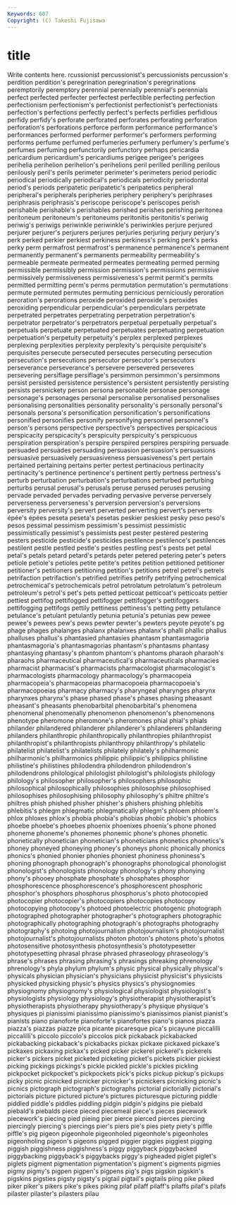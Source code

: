 ```yaml
---
Keywords: 607 
Copyright: (C) Takeshi Fujisawa
---
```


# title

Write contents here.
rcussionist percussionist's percussionists percussion's perdition perdition's peregrination
peregrination's peregrinations peremptorily peremptory perennial perennially perennial's perennials perfect perfected
perfecter perfectest perfectible perfecting perfection perfectionism perfectionism's perfectionist perfectionist's perfectionists
perfection's perfections perfectly perfect's perfects perfidies perfidious perfidy perfidy's perforate
perforated perforates perforating perforation perforation's perforations perforce perform performance performance's
performances performed performer performer's performers performing performs perfume perfumed perfumeries
perfumery perfumery's perfume's perfumes perfuming perfunctorily perfunctory perhaps pericardia pericardium
pericardium's pericardiums perigee perigee's perigees perihelia perihelion perihelion's perihelions peril
perilled perilling perilous perilously peril's perils perimeter perimeter's perimeters period
periodic periodical periodically periodical's periodicals periodicity periodontal period's periods peripatetic
peripatetic's peripatetics peripheral peripheral's peripherals peripheries periphery periphery's periphrases periphrasis
periphrasis's periscope periscope's periscopes perish perishable perishable's perishables perished perishes
perishing peritonea peritoneum peritoneum's peritoneums peritonitis peritonitis's periwig periwig's periwigs
periwinkle periwinkle's periwinkles perjure perjured perjurer perjurer's perjurers perjures perjuries
perjuring perjury perjury's perk perked perkier perkiest perkiness perkiness's perking
perk's perks perky perm permafrost permafrost's permanence permanence's permanent permanently
permanent's permanents permeability permeability's permeable permeate permeated permeates permeating permed
perming permissible permissibly permission permission's permissions permissive permissively permissiveness permissiveness's
permit permit's permits permitted permitting perm's perms permutation permutation's permutations
permute permuted permutes permuting pernicious perniciously peroration peroration's perorations peroxide
peroxided peroxide's peroxides peroxiding perpendicular perpendicular's perpendiculars perpetrate perpetrated perpetrates
perpetrating perpetration perpetration's perpetrator perpetrator's perpetrators perpetual perpetually perpetual's perpetuals
perpetuate perpetuated perpetuates perpetuating perpetuation perpetuation's perpetuity perpetuity's perplex perplexed
perplexes perplexing perplexities perplexity perplexity's perquisite perquisite's perquisites persecute persecuted
persecutes persecuting persecution persecution's persecutions persecutor persecutor's persecutors perseverance perseverance's
persevere persevered perseveres persevering persiflage persiflage's persimmon persimmon's persimmons persist
persisted persistence persistence's persistent persistently persisting persists persnickety person persona
personable personae personage personage's personages personal personalise personalised personalises personalising
personalities personality personality's personally personal's personals persona's personification personification's personifications
personified personifies personify personifying personnel personnel's person's persons perspective perspective's
perspectives perspicacious perspicacity perspicacity's perspicuity perspicuity's perspicuous perspiration perspiration's perspire
perspired perspires perspiring persuade persuaded persuades persuading persuasion persuasion's persuasions
persuasive persuasively persuasiveness persuasiveness's pert pertain pertained pertaining pertains perter
pertest pertinacious pertinacity pertinacity's pertinence pertinence's pertinent pertly pertness pertness's
perturb perturbation perturbation's perturbations perturbed perturbing perturbs perusal perusal's perusals
peruse perused peruses perusing pervade pervaded pervades pervading pervasive perverse
perversely perverseness perverseness's perversion perversion's perversions perversity perversity's pervert perverted
perverting pervert's perverts épée's épées peseta peseta's pesetas peskier peskiest
pesky peso peso's pesos pessimal pessimism pessimism's pessimist pessimistic pessimistically
pessimist's pessimists pest pester pestered pestering pesters pesticide pesticide's pesticides
pestilence pestilence's pestilences pestilent pestle pestled pestle's pestles pestling pest's
pests pet petal petal's petals petard petard's petards peter petered
petering peter's peters petiole petiole's petioles petite petite's petites petition
petitioned petitioner petitioner's petitioners petitioning petition's petitions petrel petrel's petrels
petrifaction petrifaction's petrified petrifies petrify petrifying petrochemical petrochemical's petrochemicals petrol
petrolatum petrolatum's petroleum petroleum's petrol's pet's pets petted petticoat petticoat's
petticoats pettier pettiest pettifog pettifogged pettifogger pettifogger's pettifoggers pettifogging pettifogs
pettily pettiness pettiness's petting petty petulance petulance's petulant petulantly petunia
petunia's petunias pew pewee pewee's pewees pew's pews pewter pewter's
pewters peyote peyote's pg phage phages phalanges phalanx phalanxes phalanx's
phalli phallic phallus phalluses phallus's phantasied phantasies phantasm phantasmagoria phantasmagoria's
phantasmagorias phantasm's phantasms phantasy phantasying phantasy's phantom phantom's phantoms pharaoh
pharaoh's pharaohs pharmaceutical pharmaceutical's pharmaceuticals pharmacies pharmacist pharmacist's pharmacists pharmacologist
pharmacologist's pharmacologists pharmacology pharmacology's pharmacopeia pharmacopeia's pharmacopeias pharmacopoeia pharmacopoeia's pharmacopoeias
pharmacy pharmacy's pharyngeal pharynges pharynx pharynxes pharynx's phase phased phase's
phases phasing pheasant pheasant's pheasants phenobarbital phenobarbital's phenomena phenomenal phenomenally
phenomenon phenomenon's phenomenons phenotype pheromone pheromone's pheromones phial phial's phials
philander philandered philanderer philanderer's philanderers philandering philanders philanthropic philanthropically philanthropies
philanthropist philanthropist's philanthropists philanthropy philanthropy's philatelic philatelist philatelist's philatelists philately
philately's philharmonic philharmonic's philharmonics philippic philippic's philippics philistine philistine's philistines
philodendra philodendron philodendron's philodendrons philological philologist philologist's philologists philology philology's
philosopher philosopher's philosophers philosophic philosophical philosophically philosophies philosophise philosophised philosophises
philosophising philosophy philosophy's philtre philtre's philtres phish phished phisher phisher's
phishers phishing phlebitis phlebitis's phlegm phlegmatic phlegmatically phlegm's phloem phloem's
phlox phloxes phlox's phobia phobia's phobias phobic phobic's phobics phoebe
phoebe's phoebes phoenix phoenixes phoenix's phone phoned phoneme phoneme's phonemes
phonemic phone's phones phonetic phonetically phonetician phonetician's phoneticians phonetics phonetics's
phoney phoneyed phoneying phoney's phoneys phonic phonically phonics phonics's phonied
phonier phonies phoniest phoniness phoniness's phoning phonograph phonograph's phonographs phonological
phonologist phonologist's phonologists phonology phonology's phony phonying phony's phooey phosphate
phosphate's phosphates phosphor phosphorescence phosphorescence's phosphorescent phosphoric phosphor's phosphors phosphorus
phosphorus's photo photocopied photocopier photocopier's photocopiers photocopies photocopy photocopying photocopy's
photoed photoelectric photogenic photograph photographed photographer photographer's photographers photographic photographically
photographing photograph's photographs photography photography's photoing photojournalism photojournalism's photojournalist photojournalist's
photojournalists photon photon's photons photo's photos photosensitive photosynthesis photosynthesis's phototypesetter
phototypesetting phrasal phrase phrased phraseology phraseology's phrase's phrases phrasing phrasing's
phrasings phreaking phrenology phrenology's phyla phylum phylum's physic physical physically
physical's physicals physician physician's physicians physicist physicist's physicists physicked physicking
physic's physics physics's physiognomies physiognomy physiognomy's physiological physiologist physiologist's physiologists
physiology physiology's physiotherapist physiotherapist's physiotherapists physiotherapy physiotherapy's physique physique's physiques
pi pianissimi pianissimo pianissimo's pianissimos pianist pianist's pianists piano pianoforte
pianoforte's pianofortes piano's pianos piazza piazza's piazzas piazze pica picante
picaresque pica's picayune piccalilli piccalilli's piccolo piccolo's piccolos pick pickaback
pickabacked pickabacking pickaback's pickabacks pickax pickaxe pickaxed pickaxe's pickaxes pickaxing
pickax's picked picker pickerel pickerel's pickerels picker's pickers picket picketed
picketing picket's pickets pickier pickiest picking pickings pickings's pickle pickled
pickle's pickles pickling pickpocket pickpocket's pickpockets pick's picks pickup pickup's
pickups picky picnic picnicked picnicker picnicker's picnickers picnicking picnic's picnics
pictograph pictograph's pictographs pictorial pictorially pictorial's pictorials picture pictured picture's
pictures picturesque picturing piddle piddled piddle's piddles piddling pidgin pidgin's
pidgins pie piebald piebald's piebalds piece pieced piecemeal piece's pieces
piecework piecework's piecing pied pieing pier pierce pierced pierces piercing
piercingly piercing's piercings pier's piers pie's pies piety piety's piffle
piffle's pig pigeon pigeonhole pigeonholed pigeonhole's pigeonholes pigeonholing pigeon's pigeons
pigged piggier piggies piggiest pigging piggish piggishness piggishness's piggy piggyback
piggybacked piggybacking piggyback's piggybacks piggy's pigheaded piglet piglet's piglets pigment
pigmentation pigmentation's pigment's pigments pigmies pigmy pigmy's pigpen pigpen's pigpens
pig's pigs pigskin pigskin's pigskins pigsties pigsty pigsty's pigtail pigtail's
pigtails piing pike piked piker piker's pikers pike's pikes piking
pilaf pilaff pilaff's pilaffs pilaf's pilafs pilaster pilaster's pilasters pilau

